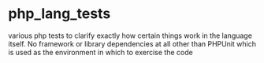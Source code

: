 # php_lang_tests
various php tests to clarify exactly how certain things work in the language itself.  No framework or library dependencies at all other than PHPUnit which is used as the environment in which to exercise the code
